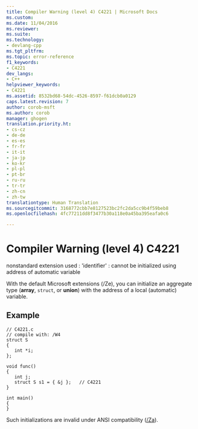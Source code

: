 ```yaml
---
title: Compiler Warning (level 4) C4221 | Microsoft Docs
ms.custom: 
ms.date: 11/04/2016
ms.reviewer: 
ms.suite: 
ms.technology:
- devlang-cpp
ms.tgt_pltfrm: 
ms.topic: error-reference
f1_keywords:
- C4221
dev_langs:
- C++
helpviewer_keywords:
- C4221
ms.assetid: 8532bd68-54dc-4526-8597-f61dcb0a0129
caps.latest.revision: 7
author: corob-msft
ms.author: corob
manager: ghogen
translation.priority.ht:
- cs-cz
- de-de
- es-es
- fr-fr
- it-it
- ja-jp
- ko-kr
- pl-pl
- pt-br
- ru-ru
- tr-tr
- zh-cn
- zh-tw
translationtype: Human Translation
ms.sourcegitcommit: 3168772cbb7e8127523bc2fc2da5cc9b4f59beb8
ms.openlocfilehash: 4fc77211dd8f3477b30a118e0a45ba395eafa0c6

---
```

# Compiler Warning (level 4) C4221
nonstandard extension used : 'identifier' : cannot be initialized using address of automatic variable  
  
 With the default Microsoft extensions (/Ze), you can initialize an aggregate type (**array**, `struct`, or **union**) with the address of a local (automatic) variable.  
  
## Example  
  
```  
// C4221.c  
// compile with: /W4  
struct S  
{  
   int *i;  
};  
  
void func()  
{  
   int j;  
   struct S s1 = { &j };   // C4221  
}  
  
int main()  
{  
}  
```  
  
 Such initializations are invalid under ANSI compatibility ([/Za](../../build/reference/za-ze-disable-language-extensions.md)).


<!--HONumber=Jan17_HO2-->



